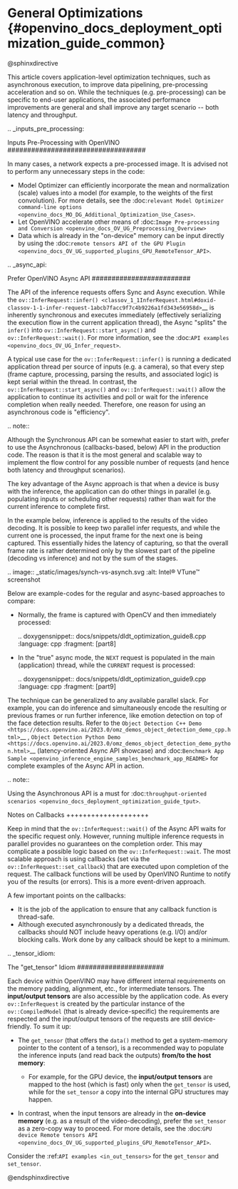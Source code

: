 # General Optimizations {#openvino_docs_deployment_optimization_guide_common}

@sphinxdirective

This article covers application-level optimization techniques, such as asynchronous execution, to improve data pipelining, pre-processing acceleration and so on. 
While the techniques (e.g. pre-processing) can be specific to end-user applications, the associated performance improvements are general and shall improve any target scenario -- both latency and throughput.

.. _inputs_pre_processing:

Inputs Pre-Processing with OpenVINO
###################################

In many cases, a network expects a pre-processed image. It is advised not to perform any unnecessary steps in the code:

* Model Optimizer can efficiently incorporate the mean and normalization (scale) values into a model (for example, to the weights of the first convolution). For more details, see the :doc:`relevant Model Optimizer command-line options <openvino_docs_MO_DG_Additional_Optimization_Use_Cases>`.
* Let OpenVINO accelerate other means of :doc:`Image Pre-processing and Conversion <openvino_docs_OV_UG_Preprocessing_Overview>`
* Data which is already in the "on-device" memory can be input directly by using the :doc:`remote tensors API of the GPU Plugin <openvino_docs_OV_UG_supported_plugins_GPU_RemoteTensor_API>`.

.. _async_api:

Prefer OpenVINO Async API
#########################

The API of the inference requests offers Sync and Async execution. While the `ov::InferRequest::infer() <classov_1_1InferRequest.html#doxid-classov-1-1-infer-request-1abcb7facc9f7c4b9226a1fd343e56958d>`__ is inherently synchronous and executes immediately (effectively serializing the execution flow in the current application thread), the Async "splits" the ``infer()`` into ``ov::InferRequest::start_async()`` and ``ov::InferRequest::wait()``. For more information, see the :doc:`API examples <openvino_docs_OV_UG_Infer_request>`.

A typical use case for the ``ov::InferRequest::infer()`` is running a dedicated application thread per source of inputs (e.g. a camera), so that every step (frame capture, processing, parsing the results, and associated logic) is kept serial within the thread.
In contrast, the ``ov::InferRequest::start_async()`` and ``ov::InferRequest::wait()`` allow the application to continue its activities and poll or wait for the inference completion when really needed. Therefore, one reason for using an asynchronous code is "efficiency".

.. note::

   Although the Synchronous API can be somewhat easier to start with, prefer to use the Asynchronous (callbacks-based, below) API in the production code. The reason is that it is the most general and scalable way to implement the flow control for any possible number of requests (and hence both latency and throughput scenarios).


The key advantage of the Async approach is that when a device is busy with the inference, the application can do other things in parallel (e.g. populating inputs or scheduling other requests) rather than wait for the current inference to complete first.

In the example below, inference is applied to the results of the video decoding. It is possible to keep two parallel infer requests, and while the current one is processed, the input frame for the next one is being captured. This essentially hides the latency of capturing, so that the overall frame rate is rather determined only by the slowest part of the pipeline (decoding vs inference) and not by the sum of the stages.

.. image:: _static/images/synch-vs-asynch.svg
   :alt: Intel® VTune™ screenshot

Below are example-codes for the regular and async-based approaches to compare:

* Normally, the frame is captured with OpenCV and then immediately processed:<br>

  .. doxygensnippet:: docs/snippets/dldt_optimization_guide8.cpp
     :language: cpp
     :fragment: [part8]

* In the "true" async mode, the ``NEXT`` request is populated in the main (application) thread, while the ``CURRENT`` request is processed:<br>

  .. doxygensnippet:: docs/snippets/dldt_optimization_guide9.cpp
     :language: cpp
     :fragment: [part9]


The technique can be generalized to any available parallel slack. For example, you can do inference and simultaneously encode the resulting or previous frames or run further inference, like emotion detection on top of the face detection results.
Refer to the `Object Detection C++ Demo <https://docs.openvino.ai/2023.0/omz_demos_object_detection_demo_cpp.html>`__ , `Object Detection Python Demo <https://docs.openvino.ai/2023.0/omz_demos_object_detection_demo_python.html>`__ (latency-oriented Async API showcase) and :doc:`Benchmark App Sample <openvino_inference_engine_samples_benchmark_app_README>` for complete examples of the Async API in action.

.. note::

   Using the Asynchronous API is a must for :doc:`throughput-oriented scenarios <openvino_docs_deployment_optimization_guide_tput>`.

Notes on Callbacks
++++++++++++++++++++

Keep in mind that the ``ov::InferRequest::wait()`` of the Async API waits for the specific request only. However, running multiple inference requests in parallel provides no guarantees on the completion order. This may complicate a possible logic based on the ``ov::InferRequest::wait``. The most scalable approach is using callbacks (set via the ``ov::InferRequest::set_callback``) that are executed upon completion of the request. The callback functions will be used by OpenVINO Runtime to notify you of the results (or errors). 
This is a more event-driven approach.

A few important points on the callbacks:

* It is the job of the application to ensure that any callback function is thread-safe.
* Although executed asynchronously by a dedicated threads, the callbacks should NOT include heavy operations (e.g. I/O) and/or blocking calls. Work done by any callback should be kept to a minimum.

.. _tensor_idiom:

The "get_tensor" Idiom
######################

Each device within OpenVINO may have different internal requirements on the memory padding, alignment, etc., for intermediate tensors. The **input/output tensors** are also accessible by the application code. 
As every ``ov::InferRequest`` is created by the particular instance of the ``ov::CompiledModel`` (that is already device-specific) the requirements are respected and the input/output tensors of the requests are still device-friendly.
To sum it up:

* The ``get_tensor`` (that offers the ``data()`` method to get a system-memory pointer to the content of a tensor), is a recommended way to populate the inference inputs (and read back the outputs) **from/to the host memory**:

  * For example, for the GPU device, the **input/output tensors** are mapped to the host (which is fast) only when the ``get_tensor`` is used, while for the ``set_tensor`` a copy into the internal GPU structures may happen.

* In contrast, when the input tensors are already in the **on-device memory** (e.g. as a result of the video-decoding), prefer the ``set_tensor`` as a zero-copy way to proceed. For more details, see the :doc:`GPU device Remote tensors API <openvino_docs_OV_UG_supported_plugins_GPU_RemoteTensor_API>`.


Consider the :ref:`API examples <in_out_tensors>` for the ``get_tensor`` and ``set_tensor``.

@endsphinxdirective
